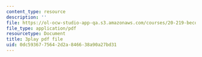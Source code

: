 ```yaml
---
content_type: resource
description: ''
file: https://ol-ocw-studio-app-qa.s3.amazonaws.com/courses/20-219-becoming-the-next-bill-nye-writing-and-hosting-the-educational-show-january-iap-2015/0dc5936775642d2a846638a90a27bd31_PPhxbP8oSfc.pdf
file_type: application/pdf
resourcetype: Document
title: 3play pdf file
uid: 0dc59367-7564-2d2a-8466-38a90a27bd31
---
```

